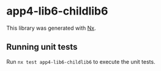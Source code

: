 # app4-lib6-childlib6

This library was generated with [Nx](https://nx.dev).

## Running unit tests

Run `nx test app4-lib6-childlib6` to execute the unit tests.
